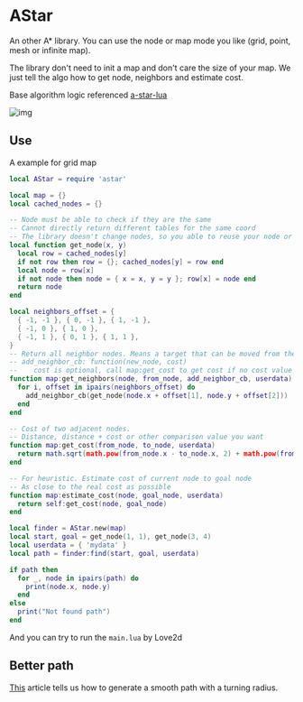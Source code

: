 AStar
========

An other A* library. You can use the node or map mode you like (grid, point, mesh or infinite map).

The library don't need to init a map and don't care the size of your map.
We just tell the algo how to get node, neighbors and estimate cost.

Base algorithm logic referenced [a-star-lua](https://github.com/lattejed/a-star-lua)

![img](./example.png)

## Use

A example for grid map

```lua
local AStar = require 'astar'

local map = {}
local cached_nodes = {}

-- Node must be able to check if they are the same
-- Cannot directly return different tables for the same coord
-- The library doesn't change nodes, so you able to reuse your node or create a C struct for faster
local function get_node(x, y)
  local row = cached_nodes[y]
  if not row then row = {}; cached_nodes[y] = row end
  local node = row[x]
  if not node then node = { x = x, y = y }; row[x] = node end
  return node
end

local neighbors_offset = {
  { -1, -1 }, { 0, -1 }, { 1, -1 },
  { -1, 0 }, { 1, 0 },
  { -1, 1 }, { 0, 1 }, { 1, 1 },
}
-- Return all neighbor nodes. Means a target that can be moved from the current node
-- add_neighbor_cb: function(new_node, cost)
--    cost is optional, call map:get_cost to get cost if no cost value
function map:get_neighbors(node, from_node, add_neighbor_cb, userdata)
  for i, offset in ipairs(neighbors_offset) do
    add_neighbor_cb(get_node(node.x + offset[1], node.y + offset[2]))
  end
end

-- Cost of two adjacent nodes.
-- Distance, distance + cost or other comparison value you want
function map:get_cost(from_node, to_node, userdata)
  return math.sqrt(math.pow(from_node.x - to_node.x, 2) + math.pow(from_node.y - to_node.y, 2))
end

-- For heuristic. Estimate cost of current node to goal node
-- As close to the real cost as possible
function map:estimate_cost(node, goal_node, userdata)
  return self:get_cost(node, goal_node)
end

local finder = AStar.new(map)
local start, goal = get_node(1, 1), get_node(3, 4)
local userdata = { 'mydata' }
local path = finder:find(start, goal, userdata)

if path then
  for _, node in ipairs(path) do
    print(node.x, node.y)
  end
else
  print("Not found path")
end
```

And you can try to run the `main.lua` by Love2d

## Better path

[This](https://www.gamasutra.com/view/feature/131505/toward_more_realistic_pathfinding.php?print=1) article tells us how to generate a smooth path with a turning radius.

